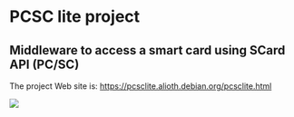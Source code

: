 PCSC lite project
=================

Middleware to access a smart card using SCard API (PC/SC)
---------------------------------------------------------

The project Web site is: https://pcsclite.alioth.debian.org/pcsclite.html

<a href="https://codeclimate.com/github/LudovicRousseau/PCSC"><img src="https://codeclimate.com/github/LudovicRousseau/PCSC/badges/gpa.svg" /></a>
